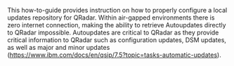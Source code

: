 This how-to-guide provides instruction on how to properly configure a local updates repository for QRadar. Within air-gapped environments there is zero internet connection, making the ability to retrieve Autoupdates directly to QRadar impossible. Autoupdates are critical to QRadar as they provide critical information to QRadar such as configuration updates, DSM updates, as well as major and minor updates (https://www.ibm.com/docs/en/qsip/7.5?topic=tasks-automatic-updates).
